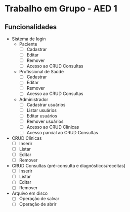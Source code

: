 # Trabalho em Grupo - AED 1
## Funcionalidades
- Sistema de login
  - Paciente
    - [ ] Cadastrar
    - [ ] Editar
    - [ ] Remover
    - [ ] Acesso ao CRUD Consultas
  - Profissional de Saúde
    - [ ] Cadastrar
    - [ ] Editar
    - [ ] Remover
    - [ ] Acesso ao CRUD Consultas
  - Administrador
    - [ ] Cadastrar usuários
    - [ ] Listar usuários
    - [ ] Editar usuários
    - [ ] Remover usuários
    - [ ] Acesso ao CRUD Clínicas
    - [ ] Acesso parcial ao CRUD Consultas
- CRUD Clínicas
  - [ ] Inserir
  - [ ] Listar
  - [ ] Editar
  - [ ] Remover
- CRUD Consultas (pré-consulta e diagnósticos/receitas)
  - [ ] Inserir
  - [ ] Listar
  - [ ] Editar
  - [ ] Remover
- Arquivo em disco
  - [ ] Operação de salvar
  - [ ] Operação de abrir
